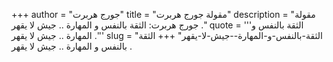 +++
author = "جورج هربرت"
title = "مقولة جورج هربرت"
description = "مقولة جورج هربرت: الثقة بالنفس و المهارة .. جيش لا يقهر ."
quote = '''الثقة بالنفس و المهارة .. جيش لا يقهر .'''
slug = "الثقة-بالنفس-و-المهارة--جيش-لا-يقهر"
+++
الثقة بالنفس و المهارة .. جيش لا يقهر .
